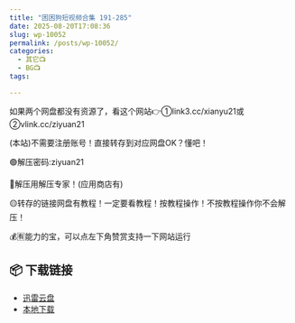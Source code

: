 ```yaml
---
title: "困困狗短视频合集 191-285"
date: 2025-08-20T17:08:36
slug: wp-10052
permalink: /posts/wp-10052/
categories:
  - 其它📺
  - BG📺
tags:

---
```


如果两个网盘都没有资源了，看这个网站👉①link3.cc/xianyu21或②vlink.cc/ziyuan21

(本站)不需要注册账号！直接转存到对应网盘OK？懂吧！

🟢解压密码:ziyuan21

🔵解压用解压专家！(应用商店有)

🟡转存的链接网盘有教程！一定要看教程！按教程操作！不按教程操作你不会解压！

💰🈶能力的宝，可以点左下角赞赏支持一下网站运行

## 📦 下载链接
- [迅雷云盘](https://blziyuan21.com/pay-download/10052?key=a4f6e450f8&down_id=0)
- [本地下载](https://blziyuan21.com/pay-download/10052?key=a4f6e450f8&down_id=1)

